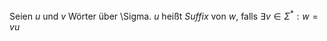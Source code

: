 Seien $u$ und $v$ Wörter über \Sigma. $u$ heißt *Suffix* von $w$, falls $\exists v \in \Sigma^* : w = vu$